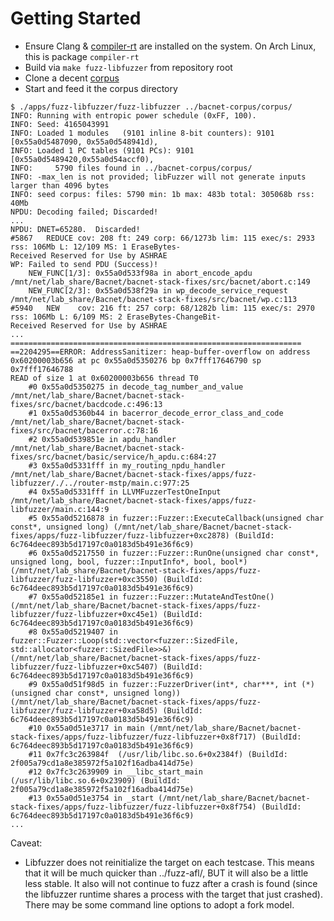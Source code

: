 # Getting Started

* Ensure Clang & [compiler-rt](https://compiler-rt.llvm.org/) are installed on the system. On Arch Linux, this is package `compiler-rt`
* Build via `make fuzz-libfuzzer` from repository root
* Clone a decent [corpus](https://github.com/CrystalPeakSecurity/bacnet-corpus/tree/main)
* Start and feed it the corpus directory

```
$ ./apps/fuzz-libfuzzer/fuzz-libfuzzer ../bacnet-corpus/corpus/
INFO: Running with entropic power schedule (0xFF, 100).
INFO: Seed: 4165043991
INFO: Loaded 1 modules   (9101 inline 8-bit counters): 9101 [0x55a0d5487090, 0x55a0d548941d),
INFO: Loaded 1 PC tables (9101 PCs): 9101 [0x55a0d5489420,0x55a0d54accf0),
INFO:     5790 files found in ../bacnet-corpus/corpus/
INFO: -max_len is not provided; libFuzzer will not generate inputs larger than 4096 bytes
INFO: seed corpus: files: 5790 min: 1b max: 483b total: 305068b rss: 40Mb
NPDU: Decoding failed; Discarded!
...
NPDU: DNET=65280.  Discarded!
#5867	REDUCE cov: 208 ft: 249 corp: 66/1273b lim: 115 exec/s: 2933 rss: 106Mb L: 12/109 MS: 1 EraseBytes-
Received Reserved for Use by ASHRAE
WP: Failed to send PDU (Success)!
	NEW_FUNC[1/3]: 0x55a0d533f98a in abort_encode_apdu /mnt/net/lab_share/Bacnet/bacnet-stack-fixes/src/bacnet/abort.c:149
	NEW_FUNC[2/3]: 0x55a0d538f29a in wp_decode_service_request /mnt/net/lab_share/Bacnet/bacnet-stack-fixes/src/bacnet/wp.c:113
#5940	NEW    cov: 216 ft: 257 corp: 68/1282b lim: 115 exec/s: 2970 rss: 106Mb L: 6/109 MS: 2 EraseBytes-ChangeBit-
Received Reserved for Use by ASHRAE
...
=================================================================
==2204295==ERROR: AddressSanitizer: heap-buffer-overflow on address 0x60200003b656 at pc 0x55a0d5350276 bp 0x7fff17646790 sp 0x7fff17646788
READ of size 1 at 0x60200003b656 thread T0
    #0 0x55a0d5350275 in decode_tag_number_and_value /mnt/net/lab_share/Bacnet/bacnet-stack-fixes/src/bacnet/bacdcode.c:496:13
    #1 0x55a0d5360b44 in bacerror_decode_error_class_and_code /mnt/net/lab_share/Bacnet/bacnet-stack-fixes/src/bacnet/bacerror.c:78:16
    #2 0x55a0d539851e in apdu_handler /mnt/net/lab_share/Bacnet/bacnet-stack-fixes/src/bacnet/basic/service/h_apdu.c:684:27
    #3 0x55a0d5331fff in my_routing_npdu_handler /mnt/net/lab_share/Bacnet/bacnet-stack-fixes/apps/fuzz-libfuzzer/./../router-mstp/main.c:977:25
    #4 0x55a0d5331fff in LLVMFuzzerTestOneInput /mnt/net/lab_share/Bacnet/bacnet-stack-fixes/apps/fuzz-libfuzzer/main.c:144:9
    #5 0x55a0d5216878 in fuzzer::Fuzzer::ExecuteCallback(unsigned char const*, unsigned long) (/mnt/net/lab_share/Bacnet/bacnet-stack-fixes/apps/fuzz-libfuzzer/fuzz-libfuzzer+0xc2878) (BuildId: 6c764deec893b5d17197c0a0183d5b491e36f6c9)
    #6 0x55a0d5217550 in fuzzer::Fuzzer::RunOne(unsigned char const*, unsigned long, bool, fuzzer::InputInfo*, bool, bool*) (/mnt/net/lab_share/Bacnet/bacnet-stack-fixes/apps/fuzz-libfuzzer/fuzz-libfuzzer+0xc3550) (BuildId: 6c764deec893b5d17197c0a0183d5b491e36f6c9)
    #7 0x55a0d52185e1 in fuzzer::Fuzzer::MutateAndTestOne() (/mnt/net/lab_share/Bacnet/bacnet-stack-fixes/apps/fuzz-libfuzzer/fuzz-libfuzzer+0xc45e1) (BuildId: 6c764deec893b5d17197c0a0183d5b491e36f6c9)
    #8 0x55a0d5219407 in fuzzer::Fuzzer::Loop(std::vector<fuzzer::SizedFile, std::allocator<fuzzer::SizedFile>>&) (/mnt/net/lab_share/Bacnet/bacnet-stack-fixes/apps/fuzz-libfuzzer/fuzz-libfuzzer+0xc5407) (BuildId: 6c764deec893b5d17197c0a0183d5b491e36f6c9)
    #9 0x55a0d51f98d5 in fuzzer::FuzzerDriver(int*, char***, int (*)(unsigned char const*, unsigned long)) (/mnt/net/lab_share/Bacnet/bacnet-stack-fixes/apps/fuzz-libfuzzer/fuzz-libfuzzer+0xa58d5) (BuildId: 6c764deec893b5d17197c0a0183d5b491e36f6c9)
    #10 0x55a0d51e3717 in main (/mnt/net/lab_share/Bacnet/bacnet-stack-fixes/apps/fuzz-libfuzzer/fuzz-libfuzzer+0x8f717) (BuildId: 6c764deec893b5d17197c0a0183d5b491e36f6c9)
    #11 0x7fc3c263984f  (/usr/lib/libc.so.6+0x2384f) (BuildId: 2f005a79cd1a8e385972f5a102f16adba414d75e)
    #12 0x7fc3c2639909 in __libc_start_main (/usr/lib/libc.so.6+0x23909) (BuildId: 2f005a79cd1a8e385972f5a102f16adba414d75e)
    #13 0x55a0d51e3754 in _start (/mnt/net/lab_share/Bacnet/bacnet-stack-fixes/apps/fuzz-libfuzzer/fuzz-libfuzzer+0x8f754) (BuildId: 6c764deec893b5d17197c0a0183d5b491e36f6c9)
...
```

Caveat:

* Libfuzzer does not reinitialize the target on each testcase. This means that it will be much quicker than ../fuzz-afl/, BUT it will also be a little less stable. It also will not continue to fuzz after a crash is found (since the libfuzzer runtime shares a process with the target that just crashed). There may be some command line options to adopt a fork model.


